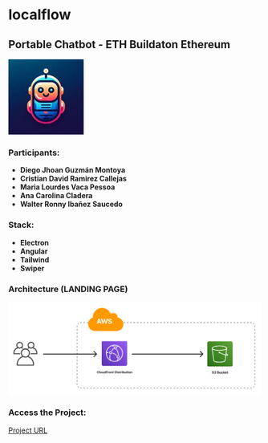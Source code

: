 # localflow
## Portable Chatbot - ETH Buildaton Ethereum

![Logo](assets/localflow_icon.jpeg)

### Participants:
- **Diego Jhoan Guzmán Montoya**
- **Cristian David Ramirez Callejas**
- **Maria Lourdes Vaca Pessoa**
- **Ana Carolina Cladera**
- **Walter Ronny Ibañez Saucedo**

### Stack:
- **Electron**
- **Angular**
- **Tailwind**
- **Swiper**

### Architecture (LANDING PAGE)
![Architecture](assets/architecture.png)

### Access the Project:
[Project URL](https://d1qiu30ryqos4v.cloudfront.net/)
